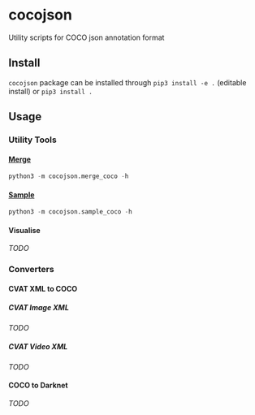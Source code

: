 # cocojson

Utility scripts for COCO json annotation format

## Install

`cocojson` package can be installed through `pip3 install -e .` (editable install) or `pip3 install .`

## Usage

### Utility Tools

#### [Merge](./docs/merge.md)

```python
python3 -m cocojson.merge_coco -h
```

#### [Sample](./docs/sample.md)

```python
python3 -m cocojson.sample_coco -h
```

#### Visualise

_TODO_

### Converters

#### CVAT XML to COCO

##### CVAT Image XML

_TODO_

##### CVAT Video XML

_TODO_

#### COCO to Darknet

_TODO_
